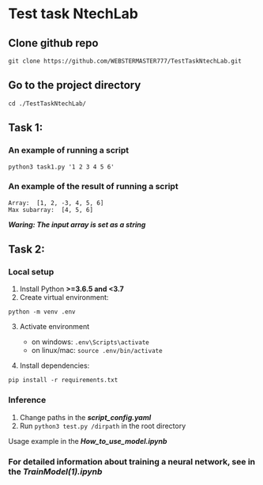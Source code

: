 # Test task NtechLab


## Clone github repo 

```console
git clone https://github.com/WEBSTERMASTER777/TestTaskNtechLab.git
```
## Go to the project directory

```console
cd ./TestTaskNtechLab/
```

## Task 1:

### An example of running a script

```console
python3 task1.py '1 2 3 4 5 6'
```
### An example of the result of running a script

```console
Array:  [1, 2, -3, 4, 5, 6]
Max subarray:  [4, 5, 6]
```
***Waring: The input array is set as a string***

## Task 2:

### Local setup

1. Install Python **>=3.6.5 and <3.7**
2. Create virtual environment:

```console
python -m venv .env
```

3. Activate environment
    - on windows: `.env\Scripts\activate`
    - on linux/mac: `source .env/bin/activate`

4. Install dependencies:

```console
pip install -r requirements.txt
```

### Inference

1. Change paths in the ***script_config.yaml***
2. Run `python3 test.py /dirpath` in the root directory

Usage example in the ***How_to_use_model.ipynb***

### For detailed information about training a neural network, see in the ***TrainModel(1).ipynb***
